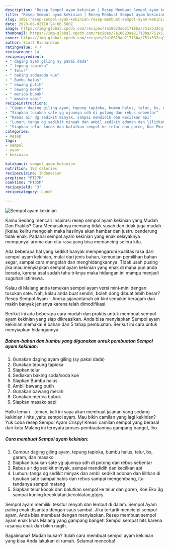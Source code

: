 ```yaml
---
description: "Resep Sempol ayam kekinian | Resep Membuat Sempol ayam kekinian Yang Bikin Ngiler"
title: "Resep Sempol ayam kekinian | Resep Membuat Sempol ayam kekinian Yang Bikin Ngiler"
slug: 1001-resep-sempol-ayam-kekinian-resep-membuat-sempol-ayam-kekinian-yang-bikin-ngiler
date: 2020-06-02T10:24:06.500Z
image: https://img-global.cpcdn.com/recipes/7a10623ae21718ba/751x532cq70/sempol-ayam-kekinian-foto-resep-utama.jpg
thumbnail: https://img-global.cpcdn.com/recipes/7a10623ae21718ba/751x532cq70/sempol-ayam-kekinian-foto-resep-utama.jpg
cover: https://img-global.cpcdn.com/recipes/7a10623ae21718ba/751x532cq70/sempol-ayam-kekinian-foto-resep-utama.jpg
author: Scott Richardson
ratingvalue: 4.7
reviewcount: 14
recipeingredient:
- " daging ayam giling sy pakai dada"
- " tepung tapioka"
- " telur"
- " baking sodasoda kue"
- " Bumbu halus"
- " bawang putih"
- " bawang merah"
- " merica bubuk"
- " masako sapi"
recipeinstructions:
- "Campur daging giling ayam, tepung tapioka, bumbu halus, telur, bs, garam, dan masako"
- "Siapkan tusukan sate yg ujunnya sdh di potong dan rebus sebentar"
- "Rebus air dg sedikit minyak, sampai mendidih dan kecilkan api"
- "Lumuru tanga dg sedikit minyak dan ambil sedikit adonan dan lilitkan di tusukan sate sampai habis dan rebus sampai mengembang, itu tandanya sempol matang"
- "Siapkan telur kocok dan balutkan sempol ke telur dan goren, Koe Eko 3g sampai kuning kecoklatan,kecoklatan,gtgcy"
categories:
- Resep
tags:
- sempol
- ayam
- kekinian

katakunci: sempol ayam kekinian 
nutrition: 193 calories
recipecuisine: Indonesian
preptime: "PT17M"
cooktime: "PT35M"
recipeyield: "3"
recipecategory: Lunch

---
```



![Sempol ayam kekinian](https://img-global.cpcdn.com/recipes/7a10623ae21718ba/751x532cq70/sempol-ayam-kekinian-foto-resep-utama.jpg)

Kamu Sedang mencari inspirasi resep sempol ayam kekinian yang Mudah Dan Praktis? Cara Memasaknya memang tidak susah dan tidak juga mudah. jikalau keliru mengolah maka hasilnya akan hambar dan justru cenderung tidak enak. Padahal sempol ayam kekinian yang enak selayaknya mempunyai aroma dan cita rasa yang bisa memancing selera kita.

Ada beberapa hal yang sedikit banyak mempengaruhi kualitas rasa dari sempol ayam kekinian, mulai dari jenis bahan, kemudian pemilihan bahan segar, sampai cara mengolah dan menghidangkannya. Tidak usah pusing jika mau menyiapkan sempol ayam kekinian yang enak di mana pun anda berada, karena asal sudah tahu triknya maka hidangan ini mampu menjadi suguhan istimewa.

Kalau di Malang anda temukan sempol ayam versi mini-mini dengan tusukan sate. Nah, kalau anda buat sendiri, boleh dong dibuat lebih besar? Resep Sempol Ayam - Aneka jajanantanah air kini semakin beragam dan makin banyak jenisnya karena telah dimodifikasi.


Berikut ini ada beberapa cara mudah dan praktis untuk membuat sempol ayam kekinian yang siap dikreasikan. Anda bisa menyiapkan Sempol ayam kekinian memakai 9 bahan dan 5 tahap pembuatan. Berikut ini cara untuk menyiapkan hidangannya.

<!--inarticleads1-->

##### Bahan-bahan dan bumbu yang digunakan untuk pembuatan Sempol ayam kekinian:

1. Gunakan  daging ayam giling (sy pakai dada)
1. Gunakan  tepung tapioka
1. Siapkan  telur
1. Sediakan  baking soda/soda kue
1. Siapkan  Bumbu halus
1. Ambil  bawang putih
1. Gunakan  bawang merah
1. Gunakan  merica bubuk
1. Siapkan  masako sapi


Hallo teman - teman, kali ini saya akan membuat jajanan yang sedang kekinian / hits ,yaitu sempol ayam. Mau bikin camilan yang lagi kekinian? Yuk coba resep Sempol Ayam Crispy! Kreasi camilan sempol yang berasal dari kota Malang ini ternyata proses pembuatannya gampang banget, lho. 

<!--inarticleads2-->

##### Cara membuat Sempol ayam kekinian:

1. Campur daging giling ayam, tepung tapioka, bumbu halus, telur, bs, garam, dan masako
1. Siapkan tusukan sate yg ujunnya sdh di potong dan rebus sebentar
1. Rebus air dg sedikit minyak, sampai mendidih dan kecilkan api
1. Lumuru tanga dg sedikit minyak dan ambil sedikit adonan dan lilitkan di tusukan sate sampai habis dan rebus sampai mengembang, itu tandanya sempol matang
1. Siapkan telur kocok dan balutkan sempol ke telur dan goren, Koe Eko 3g sampai kuning kecoklatan,kecoklatan,gtgcy


Sempol ayam memiliki tekstur renyah dan lembut di dalam. Sempol Ayam paling enak disantap dengan saus sambal. Jika tertarik mencicipi sempol ayam, Anda bisa membuat dengan menyiapkan. Resep membuat sempol ayam enak khas Malang yang gampang banget! Sempol sempat hits karena rasanya enak dan bikin nagih. 

Bagaimana? Mudah bukan? Itulah cara membuat sempol ayam kekinian yang bisa Anda lakukan di rumah. Selamat mencoba!
